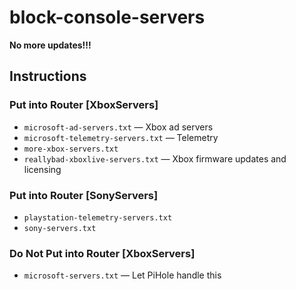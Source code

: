 # block-console-servers

**No more updates!!!**

## Instructions

### Put into Router [XboxServers]
- `microsoft-ad-servers.txt`  — Xbox ad servers
- `microsoft-telemetry-servers.txt`  — Telemetry
- `more-xbox-servers.txt`
- `reallybad-xboxlive-servers.txt`  — Xbox firmware updates and licensing

### Put into Router [SonyServers]
- `playstation-telemetry-servers.txt`
- `sony-servers.txt`

### Do Not Put into Router [XboxServers]
- `microsoft-servers.txt`  — Let PiHole handle this
